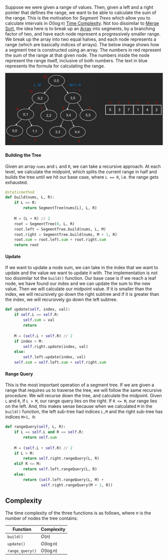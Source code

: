 
Suppose we were given a range of values. Then, given a left and a right pointer that defines the range, we want to be able to calculate the sum of the range. This is the motivation for *Segment Trees* which allow you to calculate intervals in $O(\log{n})$ [Time Complexity](../Time%20&%20Space%20Complexity.md). Not too dissimilar to [Merge Sort](../Algorithms/Merge%20Sort.md), the idea here is to break up an [Array](Arrays.md) into segments, by a branching factor of two, and have each node represent a progressively smaller range. We break up the array into two equal halves, and each node represents a range (which are basically indices of arrays). The below image shows how a segment tree is constructed using an array. The numbers in red represent the sum of the range at that given node. The numbers inside the node represent the range itself, inclusive of both numbers. The text in blue represents the formula for calculating the range.

![](../../Attachments/Pasted%20image%2020230331163750.png)

#### Building the Tree

Given an array `nums` and `L` and `R`, we can take a recursive approach. At each level, we calculate the midpoint, which splits the current range in half and builds the tree until we hit our base case, where `L == R`, i.e. the range gets exhausted.

```python
@staticmethod
def build(nums, L, R):
    if L == R:
        return SegmentTree(nums[L], L, R)

    M = (L + R) // 2
    root = SegmentTree(0, L, R)
    root.left = SegmentTree.build(nums, L, M)
    root.right = SegmentTree.build(nums, M + 1, R)
    root.sum = root.left.sum + root.right.sum
    return root
```

#### Update

If we want to update a node sum, we can take in the index that we want to update and the value we want to update it with. The implementation is not too dissimilar tot the `build()` function. Our base case is if we reach a leaf node, we have found our index and we can update the sum to the new value. Then we will calculate our midpoint value. If it is smaller than the index, we will recursively go down the right subtree and if it is greater than the index, we will recursively go down  the left subtree.

```python
def update(self, index, val):
    if self.L == self.R:
        self.sum = val
        return

    M = (self.L + self.R) // 2
    if index > M:
        self.right.update(index, val)
    else:
        self.left.update(index, val)
    self.sum = self.left.sum + self.right.sum
```

#### Range Query

This is the most important operation of a segment tree. If we are given a range that requires us to traverse the tree, we will follow the same recursive procedure. We will recurse down the tree, and calculate the midpoint. Given  `L` and `R`, if `L > M`, our range query lies on the right. If `R <= M`, our range lies on the left. And, this makes sense because when we calculated `M` in the `build()` function, the left sub-tree had indices `L,M` and the right sub-tree has indices `M+1, R`:

```python
def rangeQuery(self, L, R):
    if L == self.L and R == self.R:
        return self.sum

    M = (self.L + self.R) // 2
    if L > M:
        return self.right.rangeQuery(L, R)
    elif R <= M:
        return self.left.rangeQuery(L, R)
    else:
        return (self.left.rangeQuery(L, M) +
                self.right.rangeQuery(M + 1, R))
```


## Complexity

The time complexity of the three functions is as follows, where *n* is the number of nodes the tree contains:

| Function        | Complexity   |
| --------------- | ------------ |
| `build()`       | $O(n)$       |
| `update()`      | $O(\log{n})$ |
| `range_query()` | $O(\log{n})$             |
